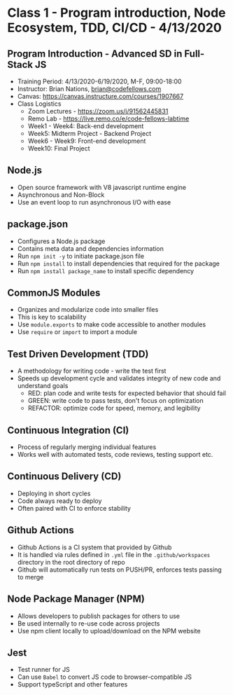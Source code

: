 # Class 1 - Program introduction, Node Ecosystem, TDD, CI/CD - 4/13/2020

## Program Introduction - Advanced SD in Full-Stack JS
* Training Period: 4/13/2020-6/19/2020, M-F, 09:00-18:00
* Instructor: Brian Nations, brian@codefellows.com
* Canvas: https://canvas.instructure.com/courses/1907667
* Class Logistics
  * Zoom Lectures - https://zoom.us/j/91562445831
  * Remo Lab - https://live.remo.co/e/code-fellows-labtime
  * Week1 - Week4: Back-end development
  * Week5: Midterm Project - Backend Project
  * Week6 - Week9: Front-end development
  * Week10: Final Project

## Node.js
* Open source framework with V8 javascript runtime engine
* Asynchronous and Non-Block
* Use an event loop to run asynchronous I/O with ease

## package.json
* Configures a Node.js package
* Contains meta data and dependencies information
* Run `npm init -y` to initiate package.json file
* Run `npm install` to install dependencies that required for the package
* Run `npm install package_name` to install specific dependency

## CommonJS Modules
* Organizes and modularize code into smaller files
* This is key to scalability
* Use `module.exports` to make code accessible to another modules
* Use `require` or `import` to import a module

## Test Driven Development (TDD)
* A methodology for writing code - write the test first
* Speeds up development cycle and validates integrity of new code and understand goals
  * RED: plan code and write tests for expected behavior that should fail
  * GREEN: write code to pass tests, don't focus on optimization
  * REFACTOR: optimize code for speed, memory, and legibility

## Continuous Integration (CI)
* Process of regularly merging individual features
* Works well with automated tests, code reviews, testing support etc.

## Continuous Delivery (CD)
* Deploying in short cycles
* Code always ready to deploy
* Often paired with CI to enforce stability

## Github Actions
* Github Actions is a CI system that provided by Github
* It is handled via rules defined in `.yml` file in the `.github/workspaces` directory in the root directory of repo
* Github will automatically run tests on PUSH/PR, enforces tests passing to merge

## Node Package Manager (NPM)
* Allows developers to publish packages for others to use
* Be used internally to re-use code across projects
* Use npm client locally to upload/download on the NPM website

## Jest
* Test runner for JS
* Can use `Babel` to convert JS code to browser-compatible JS
* Support typeScript and other features